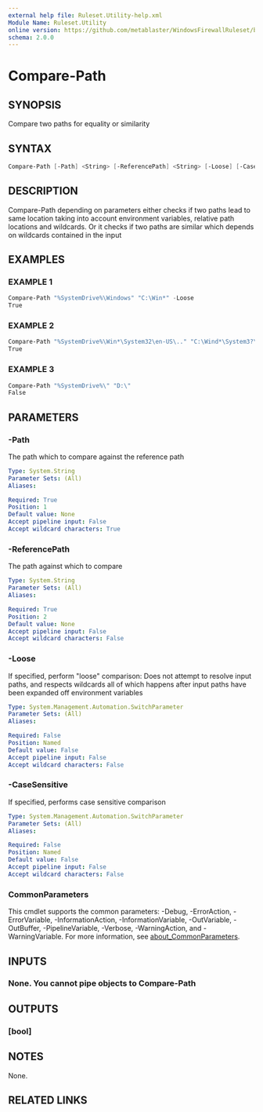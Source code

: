 ```yaml
---
external help file: Ruleset.Utility-help.xml
Module Name: Ruleset.Utility
online version: https://github.com/metablaster/WindowsFirewallRuleset/blob/master/Modules/Ruleset.Utility/Help/en-US/Compare-Path.md
schema: 2.0.0
---
```


# Compare-Path

## SYNOPSIS

Compare two paths for equality or similarity

## SYNTAX

```powershell
Compare-Path [-Path] <String> [-ReferencePath] <String> [-Loose] [-CaseSensitive] [<CommonParameters>]
```

## DESCRIPTION

Compare-Path depending on parameters either checks if two paths lead to same location
taking into account environment variables, relative path locations and wildcards.
Or it checks if two paths are similar which depends on wildcards contained in the input

## EXAMPLES

### EXAMPLE 1

```powershell
Compare-Path "%SystemDrive%\Windows" "C:\Win*" -Loose
True
```

### EXAMPLE 2

```powershell
Compare-Path "%SystemDrive%\Win*\System32\en-US\.." "C:\Wind*\System3?\" -CaseSensitive
True
```

### EXAMPLE 3

```powershell
Compare-Path "%SystemDrive%\" "D:\"
False
```

## PARAMETERS

### -Path

The path which to compare against the reference path

```yaml
Type: System.String
Parameter Sets: (All)
Aliases:

Required: True
Position: 1
Default value: None
Accept pipeline input: False
Accept wildcard characters: True
```

### -ReferencePath

The path against which to compare

```yaml
Type: System.String
Parameter Sets: (All)
Aliases:

Required: True
Position: 2
Default value: None
Accept pipeline input: False
Accept wildcard characters: False
```

### -Loose

If specified, perform "loose" comparison:
Does not attempt to resolve input paths, and respects wildcards all of which happens
after input paths have been expanded off environment variables

```yaml
Type: System.Management.Automation.SwitchParameter
Parameter Sets: (All)
Aliases:

Required: False
Position: Named
Default value: False
Accept pipeline input: False
Accept wildcard characters: False
```

### -CaseSensitive

If specified, performs case sensitive comparison

```yaml
Type: System.Management.Automation.SwitchParameter
Parameter Sets: (All)
Aliases:

Required: False
Position: Named
Default value: False
Accept pipeline input: False
Accept wildcard characters: False
```

### CommonParameters

This cmdlet supports the common parameters: -Debug, -ErrorAction, -ErrorVariable, -InformationAction, -InformationVariable, -OutVariable, -OutBuffer, -PipelineVariable, -Verbose, -WarningAction, and -WarningVariable. For more information, see [about_CommonParameters](http://go.microsoft.com/fwlink/?LinkID=113216).

## INPUTS

### None. You cannot pipe objects to Compare-Path

## OUTPUTS

### [bool]

## NOTES

None.

## RELATED LINKS
